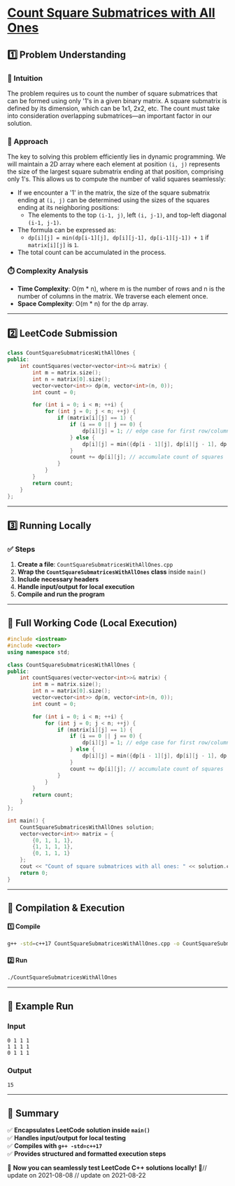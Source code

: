 # **[Count Square Submatrices with All Ones](https://leetcode.com/problems/count-square-submatrices-with-all-ones/description/)**  

## **1️⃣ Problem Understanding**  
### **📌 Intuition**  
The problem requires us to count the number of square submatrices that can be formed using only '1's in a given binary matrix. A square submatrix is defined by its dimension, which can be 1x1, 2x2, etc. The count must take into consideration overlapping submatrices—an important factor in our solution.

### **🚀 Approach**  
The key to solving this problem efficiently lies in dynamic programming. We will maintain a 2D array where each element at position `(i, j)` represents the size of the largest square submatrix ending at that position, comprising only 1's. This allows us to compute the number of valid squares seamlessly:
- If we encounter a '1' in the matrix, the size of the square submatrix ending at `(i, j)` can be determined using the sizes of the squares ending at its neighboring positions:
  - The elements to the top `(i-1, j)`, left `(i, j-1)`, and top-left diagonal `(i-1, j-1)`.
- The formula can be expressed as:
  - `dp[i][j] = min(dp[i-1][j], dp[i][j-1], dp[i-1][j-1]) + 1` if `matrix[i][j]` is `1`.
- The total count can be accumulated in the process.

### **⏱️ Complexity Analysis**  
- **Time Complexity**: O(m * n), where m is the number of rows and n is the number of columns in the matrix. We traverse each element once.
- **Space Complexity**: O(m * n) for the dp array.

---  

## **2️⃣ LeetCode Submission**  
```cpp
class CountSquareSubmatricesWithAllOnes {
public:
    int countSquares(vector<vector<int>>& matrix) {
        int m = matrix.size();
        int n = matrix[0].size();
        vector<vector<int>> dp(m, vector<int>(n, 0));
        int count = 0;

        for (int i = 0; i < m; ++i) {
            for (int j = 0; j < n; ++j) {
                if (matrix[i][j] == 1) {
                    if (i == 0 || j == 0) {
                        dp[i][j] = 1; // edge case for first row/column
                    } else {
                        dp[i][j] = min({dp[i - 1][j], dp[i][j - 1], dp[i - 1][j - 1]}) + 1;
                    }
                    count += dp[i][j]; // accumulate count of squares
                }
            }
        }
        return count;
    }
};  
```  

---  

## **3️⃣ Running Locally**  
### **✅ Steps**  
1. **Create a file**: `CountSquareSubmatricesWithAllOnes.cpp`  
2. **Wrap the `CountSquareSubmatricesWithAllOnes` class** inside `main()`  
3. **Include necessary headers**  
4. **Handle input/output for local execution**  
5. **Compile and run the program**  

---  

## **📝 Full Working Code (Local Execution)**  
```cpp
#include <iostream>
#include <vector>
using namespace std;

class CountSquareSubmatricesWithAllOnes {
public:
    int countSquares(vector<vector<int>>& matrix) {
        int m = matrix.size();
        int n = matrix[0].size();
        vector<vector<int>> dp(m, vector<int>(n, 0));
        int count = 0;

        for (int i = 0; i < m; ++i) {
            for (int j = 0; j < n; ++j) {
                if (matrix[i][j] == 1) {
                    if (i == 0 || j == 0) {
                        dp[i][j] = 1; // edge case for first row/column
                    } else {
                        dp[i][j] = min({dp[i - 1][j], dp[i][j - 1], dp[i - 1][j - 1]}) + 1;
                    }
                    count += dp[i][j]; // accumulate count of squares
                }
            }
        }
        return count;
    }
};

int main() {
    CountSquareSubmatricesWithAllOnes solution;
    vector<vector<int>> matrix = {
        {0, 1, 1, 1},
        {1, 1, 1, 1},
        {0, 1, 1, 1}
    };
    cout << "Count of square submatrices with all ones: " << solution.countSquares(matrix) << endl;
    return 0;
}
```  

---  

## **🔧 Compilation & Execution**  
#### **1️⃣ Compile**  
```bash
g++ -std=c++17 CountSquareSubmatricesWithAllOnes.cpp -o CountSquareSubmatricesWithAllOnes
```  

#### **2️⃣ Run**  
```bash
./CountSquareSubmatricesWithAllOnes
```  

---  

## **🎯 Example Run**  
### **Input**  
```
0 1 1 1
1 1 1 1
0 1 1 1
```  
### **Output**  
```
15
```  

---  

## **📌 Summary**  
✅ **Encapsulates LeetCode solution inside `main()`**  
✅ **Handles input/output for local testing**  
✅ **Compiles with `g++ -std=c++17`**  
✅ **Provides structured and formatted execution steps**  

🚀 **Now you can seamlessly test LeetCode C++ solutions locally!** 🚀// update on 2021-08-08
// update on 2021-08-22
